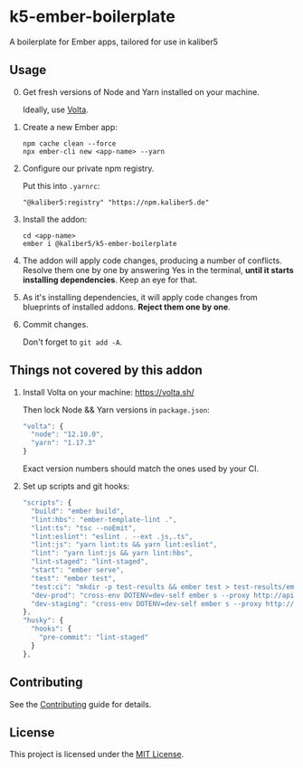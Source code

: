 k5-ember-boilerplate
==============================================================================

A boilerplate for Ember apps, tailored for use in kaliber5



Usage
------------------------------------------------------------------------------

0. Get fresh versions of Node and Yarn installed on your machine.

    Ideally, use [Volta](https://volta.sh/).

1. Create a new Ember app:

    ```
    npm cache clean --force
    npx ember-cli new <app-name> --yarn
    ```

2. Configure our private npm registry.

    Put this into `.yarnrc`:

    ```
    "@kaliber5:registry" "https://npm.kaliber5.de"
    ```

3. Install the addon:

    ```
    cd <app-name>
    ember i @kaliber5/k5-ember-boilerplate
    ```

4. The addon will apply code changes, producing a number of conflicts. Resolve them one by one by answering Yes in the terminal, **until it starts installing dependencies**. Keep an eye for that.

5. As it's installing dependencies, it will apply code changes from blueprints of installed addons. **Reject them one by one**.

6. Commit changes.

    Don't forget to `git add -A`.



Things not covered by this addon
------------------------------------------------------------------------------

1. Install Volta on your machine: https://volta.sh/

    Then lock Node && Yarn versions in `package.json`:

    ```js
    "volta": {
      "node": "12.10.0",
      "yarn": "1.17.3"
    }
    ```

    Exact version numbers should match the ones used by your CI.

2. Set up scripts and git hooks:

    ```js
    "scripts": {
      "build": "ember build",
      "lint:hbs": "ember-template-lint .",
      "lint:ts": "tsc --noEmit",
      "lint:eslint": "eslint . --ext .js,.ts",
      "lint:js": "yarn lint:ts && yarn lint:eslint",
      "lint": "yarn lint:js && yarn lint:hbs",
      "lint-staged": "lint-staged",
      "start": "ember serve",
      "test": "ember test",
      "test:ci": "mkdir -p test-results && ember test > test-results/ember.xml --silent -r xunit",
      "dev-prod": "cross-env DOTENV=dev-self ember s --proxy http://api.blutimes-prod.kaliber5.de",
      "dev-staging": "cross-env DOTENV=dev-self ember s --proxy http://api.blutimes-staging.kaliber5.de"
    },
    "husky": {
      "hooks": {
        "pre-commit": "lint-staged"
      }
    },
    ```



Contributing
------------------------------------------------------------------------------

See the [Contributing](CONTRIBUTING.md) guide for details.



License
------------------------------------------------------------------------------

This project is licensed under the [MIT License](LICENSE.md).
